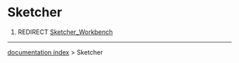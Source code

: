 # Sketcher
1.  REDIRECT [Sketcher\_Workbench](Sketcher_Workbench.md)

---
[documentation index](../README.md) > Sketcher
